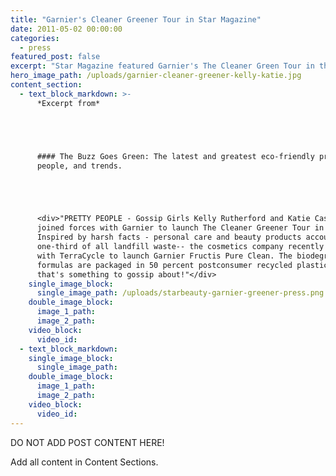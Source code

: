 ```yaml
---
title: "Garnier's Cleaner Greener Tour in Star Magazine"
date: 2011-05-02 00:00:00
categories:
  - press
featured_post: false
excerpt: "Star Magazine featured Garnier's The Cleaner Green Tour in their StarBeauty segment. The article centered on the Garnier Fructis Pure Clean products and the New York City event's appearance by actresses Kelly Rutherford and Katie Cassidy."
hero_image_path: /uploads/garnier-cleaner-greener-kelly-katie.jpg
content_section:
  - text_block_markdown: >-
      *Excerpt from*





      #### The Buzz Goes Green: The latest and greatest eco-friendly products,
      people, and trends.





      <div>"PRETTY PEOPLE - Gossip Girls Kelly Rutherford and Katie Cassidy
      joined forces with Garnier to launch The Cleaner Greener Tour in NYC.
      Inspired by harsh facts - personal care and beauty products account for
      one-third of all landfill waste-- the cosmetics company recently partnered
      with TerraCycle to launch Garnier Fructis Pure Clean. The biodegradable
      formulas are packaged in 50 percent postconsumer recycled plastics. Now,
      that's something to gossip about!"</div>
    single_image_block:
      single_image_path: /uploads/starbeauty-garnier-greener-press.png
    double_image_block:
      image_1_path:
      image_2_path:
    video_block:
      video_id:
  - text_block_markdown:
    single_image_block:
      single_image_path:
    double_image_block:
      image_1_path:
      image_2_path:
    video_block:
      video_id:
---
```



DO NOT ADD POST CONTENT HERE!

Add all content in Content Sections.